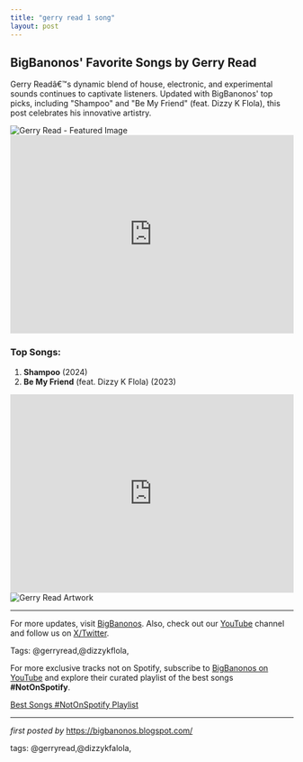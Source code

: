 ```yaml
---
title: "gerry read 1 song"
layout: post
---
```

<h2 >BigBanonos' Favorite Songs by Gerry Read</h2> <!-- Introductory Text -->
<p >Gerry Readâ€™s dynamic blend of house, electronic, and experimental sounds continues to captivate listeners. Updated with BigBanonos' top picks, including "Shampoo" and "Be My Friend" (feat. Dizzy K Flola), this post celebrates his innovative artistry.</p> <!-- Featured Image -->
<div > <img src="https://i.scdn.co/image/ab6761610000f178dcf46cbadbe3ae5b015be5d4" alt="Gerry Read - Featured Image">
</div> <!-- Spotify Embed for "Shampoo" -->
<div > <iframe allow="autoplay; clipboard-write; encrypted-media; fullscreen; picture-in-picture" allowfullscreen="" frameborder="0" height="352" loading="lazy" src="https://open.spotify.com/embed/track/3X7Q9GbCaoZawhvNrcOXuy?utm_source=generator" width="100%"></iframe>
</div> <!-- Song List -->
<h3 >Top Songs:</h3>
<ol > <li><strong>Shampoo</strong> (2024)</li> <li><strong>Be My Friend</strong> (feat. Dizzy K Flola) (2023)</li>
</ol> <!-- Spotify Playlist Embed -->
<div > <iframe src="https://open.spotify.com/embed/playlist/5uXAlT0KX3xR6VlTln690Z?utm_source=generator" width="100%" height="352" frameborder="0" allow="autoplay; clipboard-write; encrypted-media; fullscreen; picture-in-picture" loading="lazy"></iframe>
</div> <!-- Additional Image -->
<div > <img src="https://i1.sndcdn.com/artworks-Yu4fi2Mz2YOh-0-t500x500.jpg" alt="Gerry Read Artwork">
</div> <!-- Footer Links -->
<hr />
<p >For more updates, visit <a href="https://bigbanonos.blogspot.com/" target="_blank">BigBanonos</a>. Also, check out our <a href="https://www.youtube.com/@BigBanonos" target="_blank">YouTube</a> channel and follow us on <a href="https://x.com/bigbanonos" target="_blank">X/Twitter</a>.</p> <!-- Tags -->
<p >Tags: @gerryread,@dizzykflola,</p>


<!--Subscribe and Playlist Links-->
<div>
    <p>For more exclusive tracks not on Spotify, subscribe to <a href="https://www.youtube.com/@BigBanonos" target="_blank">BigBanonos on YouTube</a> and explore their curated playlist of the best songs <strong>#NotOnSpotify</strong>.</p>
    <p><a href="https://www.youtube.com/playlist?list=PLtuNtuTatqI0kFahUCbtbfenC_ET5O_tr" target="_blank">Best Songs #NotOnSpotify Playlist<br /></a></p></div>

<hr />

<p><em>first posted by</em> <a href="https://bigbanonos.blogspot.com/" rel="noopener" target="_new">https://bigbanonos.blogspot.com/</a></p>

<p>tags: @gerryread,@dizzykfalola,</p>
